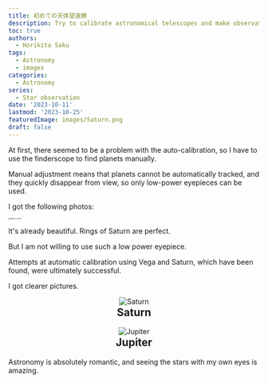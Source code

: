 ```yaml
---
title: 初めての天体望遠鏡
description: Try to calibrate astronomical telescopes and make observations of Jupiter and Saturn.
toc: true
authors:
  - Horikita Saku
tags:
  - Astronomy
  - images
categories:
  - Astronomy
series:
  - Star observation
date: '2023-10-11'
lastmod: '2023-10-25'
featuredImage: images/Saturn.png
draft: false
---
```

At first, there seemed to be a problem with the auto-calibration, so I have to use the finderscope to find planets manually.

Manual adjustment means that planets cannot be automatically tracked, and they quickly disappear from view, so only low-power eyepieces can be used.

I got the following photos:

<img src="../../../images/Saturn_small.jpg" alt="Saturn_small" style="zoom: 25%;" />

It's already beautiful. Rings of Saturn are perfect.

But I am not willing to use such a low power eyepiece.

Attempts at automatic calibration using Vega and Saturn, which have been found, were ultimately successful.

I got clearer pictures.
<div style="text-align: center;">
    <img src="../../../images/Saturn.jpg" alt="Saturn" />
    <h2 style="margin-top: 1px;">Saturn</h2>
</div>

<div style="text-align: center;">
    <img src="../../../images/Jupiter_big.jpg" alt="Jupiter"/>
    <h2 style="margin-top: 1px;">Jupiter</h2>
</div>



Astronomy is absolutely romantic, and seeing the stars with my own eyes is amazing.